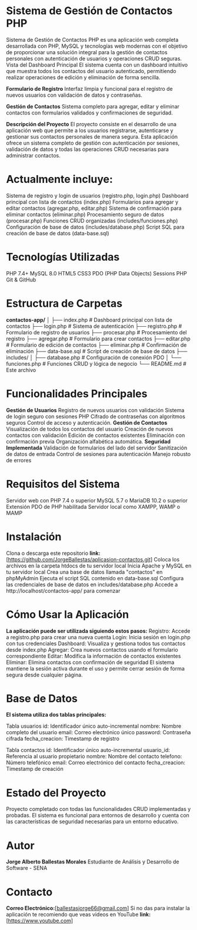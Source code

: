 # Sistema de Gestión de Contactos PHP
Sistema de Gestión de Contactos PHP es una aplicación web completa desarrollada con PHP, MySQL y tecnologías web modernas con el objetivo de proporcionar una solución integral para la gestión de contactos personales con autenticación de usuarios y operaciones CRUD seguras.
Vista del Dashboard Principal
El sistema cuenta con un dashboard intuitivo que muestra todos los contactos del usuario autenticado, permitiendo realizar operaciones de edición y eliminación de forma sencilla.

**Formulario de Registro**
Interfaz limpia y funcional para el registro de nuevos usuarios con validación de datos y contraseñas.

**Gestión de Contactos**
Sistema completo para agregar, editar y eliminar contactos con formularios validados y confirmaciones de seguridad.

**Descripción del Proyecto**
El proyecto consiste en el desarrollo de una aplicación web que permite a los usuarios registrarse, autenticarse y gestionar sus contactos personales de manera segura. Esta aplicación ofrece 
un sistema completo de gestión con autenticación por sesiones, validación de datos y todas las operaciones CRUD necesarias para administrar contactos.

# Actualmente incluye:
Sistema de registro y login de usuarios (registro.php, login.php)
Dashboard principal con lista de contactos (index.php)
Formularios para agregar y editar contactos (agregar.php, editar.php)
Sistema de confirmación para eliminar contactos (eliminar.php)
Procesamiento seguro de datos (procesar.php)
Funciones CRUD organizadas (includes/funciones.php)
Configuración de base de datos (includes/database.php)
Script SQL para creación de base de datos (data-base.sql)

# Tecnologías Utilizadas
PHP 7.4+
MySQL 8.0
HTML5
CSS3
PDO (PHP Data Objects)
Sessions PHP
Git & GitHub

# Estructura de Carpetas
**contactos-app/**
│
├── index.php              # Dashboard principal con lista de contactos
├── login.php              # Sistema de autenticación
├── registro.php           # Formulario de registro de usuarios
├── procesar.php           # Procesamiento del registro
├── agregar.php            # Formulario para crear contactos
├── editar.php             # Formulario de edición de contactos
├── eliminar.php           # Confirmación de eliminación
├── data-base.sql          # Script de creación de base de datos
├── includes/
│   ├── database.php       # Configuración de conexión PDO
│   └── funciones.php      # Funciones CRUD y lógica de negocio
└── README.md              # Este archivo

# Funcionalidades Principales
**Gestión de Usuarios** 
Registro de nuevos usuarios con validación
Sistema de login seguro con sesiones PHP
Cifrado de contraseñas con algoritmos seguros
Control de acceso y autenticación.
**Gestión de Contactos**
Visualización de todos los contactos del usuario
Creación de nuevos contactos con validación
Edición de contactos existentes
Eliminación con confirmación previa
Organización alfabética automática.
**Seguridad Implementada**
Validación de formularios del lado del servidor
Sanitización de datos de entrada
Control de sesiones para autenticación
Manejo robusto de errores

# Requisitos del Sistema
Servidor web con PHP 7.4 o superior
MySQL 5.7 o MariaDB 10.2 o superior
Extensión PDO de PHP habilitada
Servidor local como XAMPP, WAMP o MAMP

# Instalación
Clona o descarga este repositorio
**link:** [https://github.com/JorgeBallestas/aplicasion-contactos.git] 
Coloca los archivos en la carpeta htdocs de tu servidor local
Inicia Apache y MySQL en tu servidor local
Crea una base de datos llamada "contactos" en phpMyAdmin
Ejecuta el script SQL contenido en data-base.sql
Configura las credenciales de base de datos en includes/database.php
Accede a http://localhost/contactos-app/ para comenzar

# Cómo Usar la Aplicación
**La aplicación puede ser utilizada siguiendo estos pasos:**
Registro: Accede a registro.php para crear una nueva cuenta
Login: Inicia sesión en login.php con tus credenciales
Dashboard: Visualiza y gestiona todos tus contactos desde index.php
Agregar: Crea nuevos contactos usando el formulario correspondiente
Editar: Modifica la información de contactos existentes
Eliminar: Elimina contactos con confirmación de seguridad
El sistema mantiene la sesión activa durante el uso y permite cerrar sesión de forma segura desde cualquier página.

# Base de Datos
**El sistema utiliza dos tablas principales:**

Tabla usuarios
id: Identificador único auto-incremental
nombre: Nombre completo del usuario
email: Correo electrónico único
password: Contraseña cifrada
fecha_creacion: Timestamp de registro

Tabla contactos
id: Identificador único auto-incremental
usuario_id: Referencia al usuario propietario
nombre: Nombre del contacto
telefono: Número telefónico
email: Correo electrónico del contacto
fecha_creacion: Timestamp de creación

# Estado del Proyecto
Proyecto completado con todas las funcionalidades CRUD implementadas y probadas. El sistema es funcional para entornos de desarrollo y cuenta con las características de seguridad necesarias para un entorno educativo.

# Autor
**Jorge Alberto Ballestas Morales**
Estudiante de Análisis y Desarrollo de Software - SENA

# Contacto
**Correo Electrónico:**[ballestasjorge66@gmail.com]
Si no das para instalar la aplicación te recomiendo que veas videos en YouTube
**link:** [https://www.youtube.com] 
